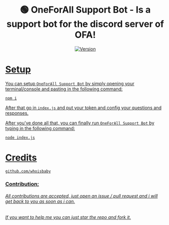 <h1 align="center">
    🟢 OneForAll Support Bot - Is a support bot for the discord server of OFA!
</h1>

<p align="center">
	<a href="https://deno.land" target="_blank">
    	<img src="https://img.shields.io/badge/Version-1.0.0-7DCDE3?style=for-the-badge" alt="Version">
</p>
	
# Setup
	
You can setup `OneForAll Support Bot` by simply opening your terminal/console and pasting in the following command:
```
npm i
```
After that go in `index.js` and put your token and config your questions and responses.

After you've done all that, you can finally run `OneForAll Support Bot` by typing in the following command:
```
node index.js
```

# Credits
```
github.com/whoisbaby
```

### Contribution;
###### All contributions are accepted, just open an issue / pull request and i will get back to you as soon as i can.
###### If you want to help me you can just star the repo and fork it.
 
